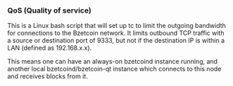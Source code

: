 ### QoS (Quality of service) ###

This is a Linux bash script that will set up tc to limit the outgoing bandwidth for connections to the Bzetcoin network. It limits outbound TCP traffic with a source or destination port of 9333, but not if the destination IP is within a LAN (defined as 192.168.x.x).

This means one can have an always-on bzetcoind instance running, and another local bzetcoind/bzetcoin-qt instance which connects to this node and receives blocks from it.
